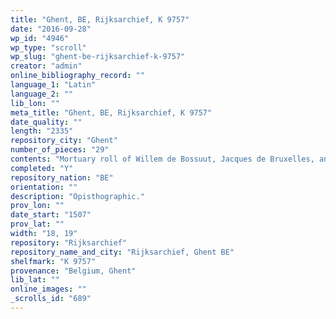 ```yaml
---
title: "Ghent, BE, Rijksarchief, K 9757"
date: "2016-09-28"
wp_id: "4946"
wp_type: "scroll"
wp_slug: "ghent-be-rijksarchief-k-9757"
creator: "admin"
online_bibliography_record: ""
language_1: "Latin"
language_2: ""
lib_lon: ""
meta_title: "Ghent, BE, Rijksarchief, K 9757"
date_quality: ""
length: "2335"
repository_city: "Ghent"
number_of_pieces: "29"
contents: "Mortuary roll of Willem de Bossuut, Jacques de Bruxelles, and Jan Van Sycleer, abbots of S. Baafs in Ghent."
completed: "Y"
repository_nation: "BE"
orientation: ""
description: "Opisthographic."
prov_lon: ""
date_start: "1507"
prov_lat: ""
width: "18, 19"
repository: "Rijksarchief"
repository_name_and_city: "Rijksarchief, Ghent BE"
shelfmark: "K 9757"
provenance: "Belgium, Ghent"
lib_lat: ""
online_images: ""
_scrolls_id: "689"
---
```



